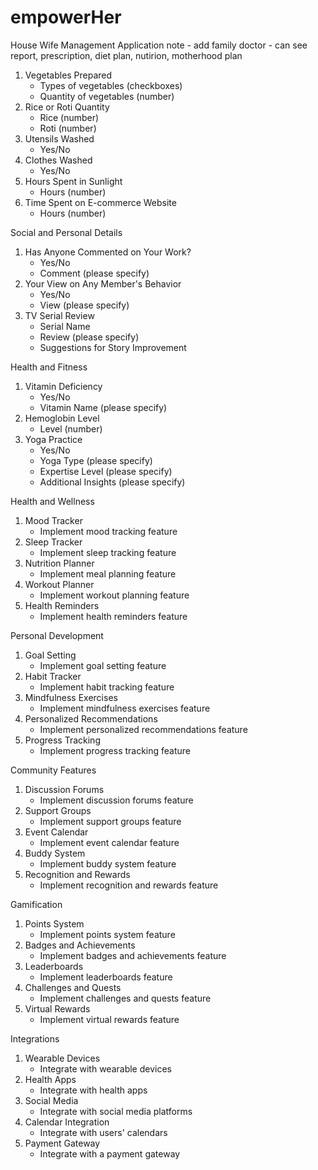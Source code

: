 # empowerHer
House Wife Management Application
note - add family doctor -  can see report, prescription, diet plan, nutirion, motherhood plan

1. Vegetables Prepared
    - Types of vegetables (checkboxes)
    - Quantity of vegetables (number)
2. Rice or Roti Quantity
    - Rice (number)
    - Roti (number)
3. Utensils Washed
    - Yes/No
4. Clothes Washed
    - Yes/No
5. Hours Spent in Sunlight
    - Hours (number)
6. Time Spent on E-commerce Website
    - Hours (number)

Social and Personal Details

1. Has Anyone Commented on Your Work?
    - Yes/No
    - Comment (please specify)
2. Your View on Any Member's Behavior
    - Yes/No
    - View (please specify)
3. TV Serial Review
    - Serial Name
    - Review (please specify)
    - Suggestions for Story Improvement

Health and Fitness

1. Vitamin Deficiency
    - Yes/No
    - Vitamin Name (please specify)
2. Hemoglobin Level
    - Level (number)
3. Yoga Practice
    - Yes/No
    - Yoga Type (please specify)
    - Expertise Level (please specify)
    - Additional Insights (please specify)

Health and Wellness

1. Mood Tracker
    - Implement mood tracking feature
2. Sleep Tracker
    - Implement sleep tracking feature
3. Nutrition Planner
    - Implement meal planning feature
4. Workout Planner
    - Implement workout planning feature
5. Health Reminders
    - Implement health reminders feature

Personal Development

1. Goal Setting
    - Implement goal setting feature
2. Habit Tracker
    - Implement habit tracking feature
3. Mindfulness Exercises
    - Implement mindfulness exercises feature
4. Personalized Recommendations
    - Implement personalized recommendations feature
5. Progress Tracking
    - Implement progress tracking feature

Community Features

1. Discussion Forums
    - Implement discussion forums feature
2. Support Groups
    - Implement support groups feature
3. Event Calendar
    - Implement event calendar feature
4. Buddy System
    - Implement buddy system feature
5. Recognition and Rewards
    - Implement recognition and rewards feature

Gamification

1. Points System
    - Implement points system feature
2. Badges and Achievements
    - Implement badges and achievements feature
3. Leaderboards
    - Implement leaderboards feature
4. Challenges and Quests
    - Implement challenges and quests feature
5. Virtual Rewards
    - Implement virtual rewards feature

Integrations

1. Wearable Devices
    - Integrate with wearable devices
2. Health Apps
    - Integrate with health apps
3. Social Media
    - Integrate with social media platforms
4. Calendar Integration
    - Integrate with users' calendars
5. Payment Gateway
    - Integrate with a payment gateway
